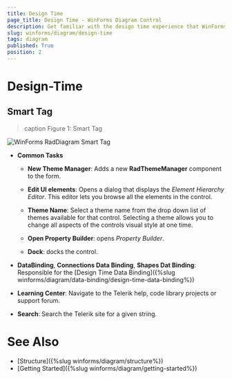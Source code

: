 ```yaml
---
title: Design Time
page_title: Design Time - WinForms Diagram Control
description: Get familiar with the design time experience that WinForms Diagram offers. 
slug: winforms/diagram/design-time
tags: diagram
published: True
position: 2 
---
```


# Design-Time

## Smart Tag

>caption Figure 1: Smart Tag

![WinForms RadDiagram Smart Tag](images/diagram-design-time001.png)

* __Common Tasks__

	* __New Theme Manager__: Adds a new __RadThemeManager__ component to the form.

	* __Edit UI elements__: Opens a dialog that displays the *Element Hierarchy Editor*. This editor lets you browse all the elements in the control.

	* __Theme Name__: Select a theme name from the drop down list of themes available for that control. Selecting a theme allows you to change all aspects of the controls visual style at one time.
	
	* __Open Property Builder__: opens *Property Builder*.
	
	* __Dock__: docks the control.

* __DataBinding__, __Connections Data Binding__, __Shapes Dat Binding__: Responsible for the  [Design Time Data Binding]({%slug winforms/diagram/data-binding/design-time-data-binding%})

* __Learning Center__: Navigate to the Telerik help, code library projects or support forum.

* __Search__: Search the Telerik site for a given string.


# See Also

* [Structure]({%slug winforms/diagram/structure%})
* [Getting Started]({%slug winforms/diagram/getting-started%})

